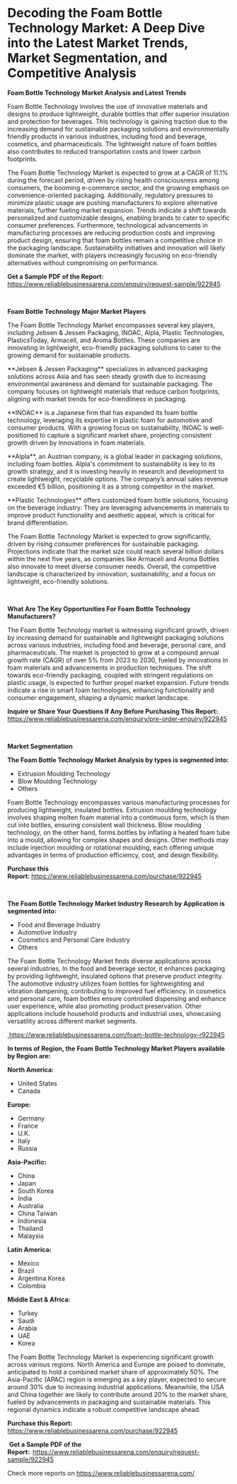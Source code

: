 <p><h1>Decoding the Foam Bottle Technology Market: A Deep Dive into the Latest Market Trends, Market Segmentation, and Competitive Analysis</h1></p><p><strong>Foam Bottle Technology Market Analysis and Latest Trends</strong></p>
<p><p>Foam Bottle Technology involves the use of innovative materials and designs to produce lightweight, durable bottles that offer superior insulation and protection for beverages. This technology is gaining traction due to the increasing demand for sustainable packaging solutions and environmentally friendly products in various industries, including food and beverage, cosmetics, and pharmaceuticals. The lightweight nature of foam bottles also contributes to reduced transportation costs and lower carbon footprints.</p><p>The Foam Bottle Technology Market is expected to grow at a CAGR of 11.1% during the forecast period, driven by rising health consciousness among consumers, the booming e-commerce sector, and the growing emphasis on convenience-oriented packaging. Additionally, regulatory pressures to minimize plastic usage are pushing manufacturers to explore alternative materials, further fueling market expansion. Trends indicate a shift towards personalized and customizable designs, enabling brands to cater to specific consumer preferences. Furthermore, technological advancements in manufacturing processes are reducing production costs and improving product design, ensuring that foam bottles remain a competitive choice in the packaging landscape. Sustainability initiatives and innovation will likely dominate the market, with players increasingly focusing on eco-friendly alternatives without compromising on performance.</p></p>
<p><strong>Get a Sample PDF of the Report:&nbsp;</strong> <a href="https://www.reliablebusinessarena.com/enquiry/request-sample/922945?utm_campaign=2889&utm_medium=2&utm_source=Github&utm_content=ia&utm_term=07032025&utm_id=foam-bottle-technology">https://www.reliablebusinessarena.com/enquiry/request-sample/922945</a></p>
<p>&nbsp;</p>
<p><strong>Foam Bottle Technology Major Market Players</strong></p>
<p><p>The Foam Bottle Technology Market encompasses several key players, including Jebsen & Jessen Packaging, INOAC, Alpla, Plastic Technologies, PlasticsToday, Armacell, and Aroma Bottles. These companies are innovating in lightweight, eco-friendly packaging solutions to cater to the growing demand for sustainable products.</p><p>**Jebsen & Jessen Packaging** specializes in advanced packaging solutions across Asia and has seen steady growth due to increasing environmental awareness and demand for sustainable packaging. The company focuses on lightweight materials that reduce carbon footprints, aligning with market trends for eco-friendliness in packaging.</p><p>**INOAC** is a Japanese firm that has expanded its foam bottle technology, leveraging its expertise in plastic foam for automotive and consumer products. With a growing focus on sustainability, INOAC is well-positioned to capture a significant market share, projecting consistent growth driven by innovations in foam materials.</p><p>**Alpla**, an Austrian company, is a global leader in packaging solutions, including foam bottles. Alpla's commitment to sustainability is key to its growth strategy, and it is investing heavily in research and development to create lightweight, recyclable options. The company’s annual sales revenue exceeded €5 billion, positioning it as a strong competitor in the market.</p><p>**Plastic Technologies** offers customized foam bottle solutions, focusing on the beverage industry. They are leveraging advancements in materials to improve product functionality and aesthetic appeal, which is critical for brand differentiation.</p><p>The Foam Bottle Technology Market is expected to grow significantly, driven by rising consumer preferences for sustainable packaging. Projections indicate that the market size could reach several billion dollars within the next five years, as companies like Armacell and Aroma Bottles also innovate to meet diverse consumer needs. Overall, the competitive landscape is characterized by innovation, sustainability, and a focus on lightweight, eco-friendly solutions.</p></p>
<p>&nbsp;</p>
<p><strong>What Are The Key Opportunities For Foam Bottle Technology Manufacturers?</strong></p>
<p><p>The Foam Bottle Technology market is witnessing significant growth, driven by increasing demand for sustainable and lightweight packaging solutions across various industries, including food and beverage, personal care, and pharmaceuticals. The market is projected to grow at a compound annual growth rate (CAGR) of over 5% from 2023 to 2030, fueled by innovations in foam materials and advancements in production techniques. The shift towards eco-friendly packaging, coupled with stringent regulations on plastic usage, is expected to further propel market expansion. Future trends indicate a rise in smart foam technologies, enhancing functionality and consumer engagement, shaping a dynamic market landscape.</p></p>
<p><strong>Inquire or Share Your Questions If Any Before Purchasing This Report:</strong> <a href="https://www.reliablebusinessarena.com/enquiry/pre-order-enquiry/922945?utm_campaign=2889&utm_medium=2&utm_source=Github&utm_content=ia&utm_term=07032025&utm_id=foam-bottle-technology">https://www.reliablebusinessarena.com/enquiry/pre-order-enquiry/922945</a></p>
<p>&nbsp;</p>
<p><strong>Market Segmentation</strong></p>
<p><strong>The Foam Bottle Technology Market Analysis by types is segmented into:</strong></p>
<p><ul><li>Extrusion Moulding Technology</li><li>Blow Moulding Technology</li><li>Others</li></ul></p>
<p><p>Foam Bottle Technology encompasses various manufacturing processes for producing lightweight, insulated bottles. Extrusion moulding technology involves shaping molten foam material into a continuous form, which is then cut into bottles, ensuring consistent wall thickness. Blow moulding technology, on the other hand, forms bottles by inflating a heated foam tube into a mould, allowing for complex shapes and designs. Other methods may include injection moulding or rotational moulding, each offering unique advantages in terms of production efficiency, cost, and design flexibility.</p></p>
<p><strong>Purchase this Report:&nbsp;</strong><a href="https://www.reliablebusinessarena.com/purchase/922945?utm_campaign=2889&utm_medium=2&utm_source=Github&utm_content=ia&utm_term=07032025&utm_id=foam-bottle-technology">https://www.reliablebusinessarena.com/purchase/922945</a></p>
<p>&nbsp;</p>
<p><strong>The Foam Bottle Technology Market Industry Research by Application is segmented into:</strong></p>
<p><ul><li>Food and Beverage Industry</li><li>Automotive Industry</li><li>Cosmetics and Personal Care Industry</li><li>Others</li></ul></p>
<p><p>The Foam Bottle Technology Market finds diverse applications across several industries. In the food and beverage sector, it enhances packaging by providing lightweight, insulated options that preserve product integrity. The automotive industry utilizes foam bottles for lightweighting and vibration dampening, contributing to improved fuel efficiency. In cosmetics and personal care, foam bottles ensure controlled dispensing and enhance user experience, while also promoting product preservation. Other applications include household products and industrial uses, showcasing versatility across different market segments.</p></p>
<p><a href="https://www.reliablebusinessarena.com/foam-bottle-technology-r922945?utm_campaign=2889&utm_medium=2&utm_source=Github&utm_content=ia&utm_term=07032025&utm_id=foam-bottle-technology">&nbsp;https://www.reliablebusinessarena.com/foam-bottle-technology-r922945</a></p>
<p><strong>In terms of Region, the Foam Bottle Technology Market Players available by Region are:</strong></p>
<p>
    <p> <strong> North America: </strong>
        <ul>
            <li>United States</li>
            <li>Canada</li>
        </ul>
        </p> 
    <p> <strong> Europe: </strong>
        <ul>
            <li>Germany</li>
            <li>France</li>
            <li>U.K.</li>
            <li>Italy</li>
            <li>Russia</li>
        </ul>
        </p> 
    <p> <strong> Asia-Pacific: </strong>
        <ul>
            <li>China</li>
            <li>Japan</li>
            <li>South Korea</li>
            <li>India</li>
            <li>Australia</li>
            <li>China Taiwan</li>
            <li>Indonesia</li>
            <li>Thailand</li>
            <li>Malaysia</li>
        </ul>
        </p> 
    <p> <strong> Latin America: </strong>
        <ul>
            <li>Mexico</li>
            <li>Brazil</li>
            <li>Argentina Korea</li>
            <li>Colombia</li>
        </ul>
        </p> 
    <p> <strong> Middle East & Africa: </strong>
        <ul>
            <li>Turkey</li>
            <li>Saudi</li>
            <li>Arabia</li>
            <li>UAE</li>
            <li>Korea</li>
        </ul>
    </p>
    </p>
<p><p>The Foam Bottle Technology Market is experiencing significant growth across various regions. North America and Europe are poised to dominate, anticipated to hold a combined market share of approximately 50%. The Asia-Pacific (APAC) region is emerging as a key player, expected to secure around 30% due to increasing industrial applications. Meanwhile, the USA and China together are likely to contribute around 20% to the market share, fueled by advancements in packaging and sustainable materials. This regional dynamics indicate a robust competitive landscape ahead.</p></p>
<p><strong>Purchase this Report: </strong><a href="https://www.reliablebusinessarena.com/purchase/922945?utm_campaign=2889&utm_medium=2&utm_source=Github&utm_content=ia&utm_term=07032025&utm_id=foam-bottle-technology">https://www.reliablebusinessarena.com/purchase/922945</a></p>
<p>&nbsp;<strong>Get a Sample PDF of the Report:&nbsp;&nbsp;</strong><a href="https://www.reliablebusinessarena.com/enquiry/request-sample/922945?utm_campaign=2889&utm_medium=2&utm_source=Github&utm_content=ia&utm_term=07032025&utm_id=foam-bottle-technology">https://www.reliablebusinessarena.com/enquiry/request-sample/922945</a></p>
<p><strong></strong></p>
<p>Check more reports on <a href="https://www.reliablebusinessarena.com/?utm_campaign=2889&utm_medium=2&utm_source=Github&utm_content=ia&utm_term=07032025&utm_id=foam-bottle-technology">https://www.reliablebusinessarena.com/</a></p>